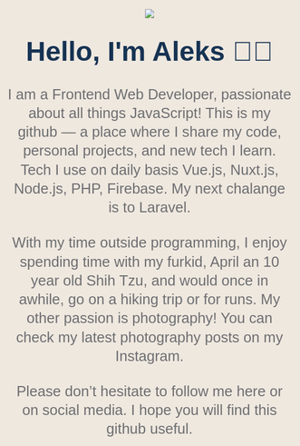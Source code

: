 <html>
<head>
  <link rel="stylesheet" href="https://fonts.googleapis.com/css?family=Ubuntu:300i,300,400,400i,500,700&display=swap">
  <style>
    html, body {
        font-family: 'Ubuntu', sans-serif !important;
        background-color: #efe8df !important;
    }
    ::selection {
        color:#173353;
        background: #ee5f53;
    }
    h1 {
        font-size: 3rem !important;
        font-weight: 600 !important;
        margin: 1.8rem auto !important;
        line-height: 1.25 !important; 
        color:#173353 !important; 
    }
  </style>
</head>
<body>

<p align="center">
  <img src="https://res.cloudinary.com/suv4o/image/upload/q_auto,f_auto,w_750,e_sharpen:100/v1618489761/blog/portrait"/>
</p>

<h1 align="center">Hello, I'm Aleks 👋🏻</h1>

<p align="center" style="color: #6d6e71; margin: 1.8rem auto; max-width: 35rem; font-size: 1.6rem; line-height: 1.3;">
I am a Frontend Web Developer, passionate about all things JavaScript! This is my github — a place where I share my code, personal projects, and new tech I learn. Tech I use on daily basis Vue.js, Nuxt.js, Node.js, PHP, Firebase. My next chalange is to Laravel.
</p>
<p align="center" style="color: #6d6e71; margin: 1.8rem auto; max-width: 35rem; font-size: 1.6rem; line-height: 1.3;">
With my time outside programming, I enjoy spending time with my furkid, April an 10 year old Shih Tzu, and would once in awhile, go on a hiking trip or for runs. My other passion is photography! You can check my latest photography posts on my Instagram.
</p>
<p align="center" style="color: #6d6e71; margin: 1.8rem auto; max-width: 35rem; font-size: 1.6rem; line-height: 1.3;">
Please don’t hesitate to follow me here or on social media. I hope you will find this github useful.
</p>

</body>
</html>
